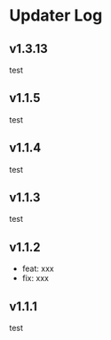 # Updater Log

## v1.3.13

test

## v1.1.5

test

## v1.1.4

test

## v1.1.3

test

## v1.1.2

- feat: xxx
- fix: xxx

## v1.1.1

test